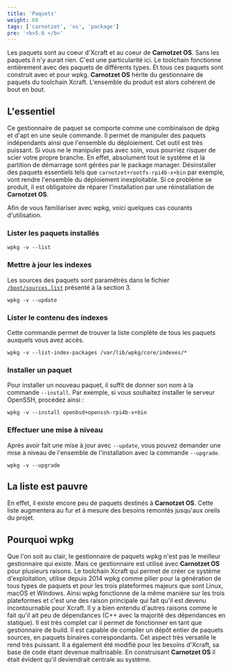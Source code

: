 ```yaml
---
title: 'Paquets'
weight: 60
tags: ['carnotzet', 'os', 'package']
pre: '<b>5.6 </b>'
---
```


Les paquets sont au coeur d'Xcraft et au coeur de **Carnotzet OS**. Sans les
paquets il n'y aurait rien. C'est une particularité ici. Le toolchain fonctionne
entièrement avec des paquets de différents types. Et tous ces paquets sont
construit avec et pour wpkg. **Carnotzet OS** hérite du gestionnaire de paquets
du toolchain Xcraft. L'ensemble du produit est alors cohérent de bout en bout.

## L'essentiel

Ce gestionnaire de paquet se comporte comme une combinaison de dpkg et d'apt en
une seule commande. Il permet de manipuler des paquets indépendants ainsi que
l'ensemble du déploiement. Cet outil est très puissant. Si vous ne le manipuler
pas avec soin, vous pourriez risquer de scier votre propre branche. En effet,
absolument tout le système et la partition de démarrage sont gérées par le
package manager. Désinstaller des paquets essentiels tels que
`carnotzet+rootfs-rpi4b-x+bin` par exemple, vont rendre l'ensemble du
déploiement inexploitable. Si ce problème se produit, il est obligatoire de
réparer l'installation par une réinstallation de **Carnotzet OS**.

Afin de vous familiariser avec wpkg, voici quelques cas courants d'utilisation.

### Lister les paquets installés

```
wpkg -v --list
```

### Mettre à jour les indexes

Les sources des paquets sont paramétrés dans le fichier
[`/boot/sources.list`](/carnotzet/03.settings/#sourceslist) présenté à la
section 3.

```
wpkg -v --update
```

### Lister le contenu des indexes

Cette commande permet de trouver la liste complète de tous les paquets auxquels
vous avez accès.

```
wpkg -v --list-index-packages /var/lib/wpkg/core/indexes/*
```

### Installer un paquet

Pour installer un nouveau paquet, il suffit de donner son nom à la commande
`--install`. Par exemple, si vous souhaitez installer le serveur OpenSSH,
procédez ainsi :

```
wpkg -v --install openbsd+openssh-rpi4b-x+bin
```

### Effectuer une mise à niveau

Après avoir fait une mise à jour avec `--update`, vous pouvez demander une mise
à niveau de l'ensemble de l'installation avec la commande `--upgrade`.

```
wpkg -v --upgrade
```

## La liste est pauvre

En effet, il existe encore peu de paquets destinés à **Carnotzet OS**. Cette
liste augmentera au fur et à mesure des besoins remontés jusqu'aux oreils du
projet.

## Pourquoi wpkg

Que l'on soit au clair, le gestionnaire de paquets wpkg n'est pas le meilleur
gestionnaire qui existe. Mais ce gestionnaire est utilisé avec **Carnotzet OS**
pour plusieurs raisons. Le toolchain Xcraft qui permet de créer ce système
d'exploitation, utilise depuis 2014 wpkg comme pilier pour la génération de tous
types de paquets et pour les trois plateformes majeurs que sont Linux, macOS et
Windows. Ainsi wpkg fonctionne de la même manière sur les trois plateformes et
c'est une des raison principale qui fait qu'il est devenu incontournable pour
Xcraft. Il y a bien entendu d'autres raisons comme le fait qu'il ait peu de
dépendances (C++ avec la majorité des dépendances en statique). Il est très
complet car il permet de fonctionner en tant que gestionnaire de build. Il est
capable de compiler un dépôt entier de paquets sources, en paquets binaires
correspondants. Cet aspect très versatile le rend très puissant. Il a également
été modifié pour les besoins d'Xcraft, sa base de code étant devenue
maîtrisable. En construisant **Carnotzet OS** il était évident qu'il deviendrait
centrale au système.
